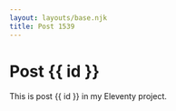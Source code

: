 ```yaml
---
layout: layouts/base.njk
title: Post 1539
---
```


# Post {{ id }}

This is post {{ id }} in my Eleventy project.
